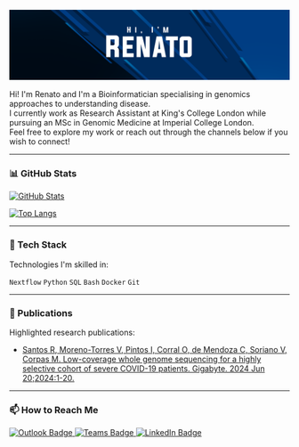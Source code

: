 <div id="header" align="center">

![Banner](./assets/GitHubHeader.png)

</div>

Hi! I'm Renato and I'm a Bioinformatician specialising in genomics approaches to understanding disease.<br />
I currently work as Research Assistant at King's College London while pursuing an MSc in Genomic Medicine at Imperial College London.<br />
Feel free to explore my work or reach out through the channels below if you wish to connect!

---

### 📊 GitHub Stats

[![GitHub Stats](https://github-readme-stats.vercel.app/api?username=renatosantos98&count_private=true&show_icons=true&theme=transparent)](https://github.com/anuraghazra/github-readme-stats)

[![Top Langs](https://github-readme-stats.vercel.app/api/top-langs/?username=renatosantos98&theme=transparent&langs_count=10)](https://github.com/anuraghazra/github-readme-stats#top-languages-card)

---

### 🔬 Tech Stack

Technologies I'm skilled in:

`Nextflow` `Python` `SQL` `Bash` `Docker` `Git`

---

### 📝 Publications

Highlighted research publications:

- [Santos R, Moreno-Torres V, Pintos I, Corral O, de Mendoza C, Soriano V, Corpas M. Low-coverage whole genome sequencing for a highly selective cohort of severe COVID-19 patients. Gigabyte. 2024 Jun 20;2024:1-20.](https://doi.org/10.46471/gigabyte.127)

---

### 📫 How to Reach Me

<p align="left">
    <a href="mailto:renato.santos@kcl.ac.uk">
        <img src="https://img.shields.io/badge/Microsoft_Outlook-0078D4?style=for-the-badge&logo=microsoft-outlook&logoColor=white" alt="Outlook Badge"/>
    </a>
    <a href="https://teams.microsoft.com/l/chat/0/0?users=renato.santos@kcl.ac.uk">
        <img src="https://img.shields.io/badge/Microsoft_Teams-6264A7?style=for-the-badge&logo=microsoft-teams&logoColor=white" alt="Teams Badge"/>
    </a>
    <a href="https://www.linkedin.com/in/renatosantos98/">
        <img src="https://img.shields.io/badge/LinkedIn-0077B5?style=for-the-badge&logo=linkedin&logoColor=white" alt="LinkedIn Badge"/>
    </a>
</p>
